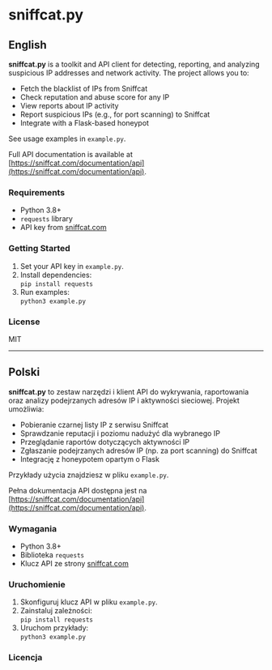 # sniffcat.py

## English

**sniffcat.py** is a toolkit and API client for detecting, reporting, and analyzing suspicious IP addresses and network activity. The project allows you to:

- Fetch the blacklist of IPs from Sniffcat
- Check reputation and abuse score for any IP
- View reports about IP activity
- Report suspicious IPs (e.g., for port scanning) to Sniffcat
- Integrate with a Flask-based honeypot

See usage examples in `example.py`.

Full API documentation is available at [https://sniffcat.com/documentation/api](https://sniffcat.com/documentation/api).

### Requirements

- Python 3.8+
- `requests` library
- API key from [sniffcat.com](https://sniffcat.com/api)

### Getting Started

1. Set your API key in `example.py`.
2. Install dependencies:  
   `pip install requests`
3. Run examples:  
   `python3 example.py`

### License

MIT

---

## Polski

**sniffcat.py** to zestaw narzędzi i klient API do wykrywania, raportowania oraz analizy podejrzanych adresów IP i aktywności sieciowej. Projekt umożliwia:

- Pobieranie czarnej listy IP z serwisu Sniffcat
- Sprawdzanie reputacji i poziomu nadużyć dla wybranego IP
- Przeglądanie raportów dotyczących aktywności IP
- Zgłaszanie podejrzanych adresów IP (np. za port scanning) do Sniffcat
- Integrację z honeypotem opartym o Flask

Przykłady użycia znajdziesz w pliku `example.py`.

Pełna dokumentacja API dostępna jest na [https://sniffcat.com/documentation/api](https://sniffcat.com/documentation/api).

### Wymagania

- Python 3.8+
- Biblioteka `requests`
- Klucz API ze strony [sniffcat.com](https://sniffcat.com/api)

### Uruchomienie

1. Skonfiguruj klucz API w pliku `example.py`.
2. Zainstaluj zależności:  
   `pip install requests`
3. Uruchom przykłady:  
   `python3 example.py`

### Licencja